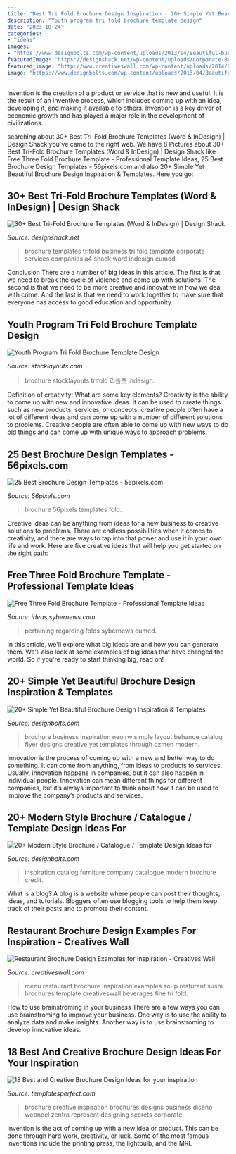```yaml
---
title: "Best Tri Fold Brochure Design Inspiration - 20+ Simple Yet Beautiful Brochure Design Inspiration &amp; Templates"
description: "Youth program tri fold brochure template design"
date: "2023-10-24"
categories:
- "ideas"
images:
- "https://www.designbolts.com/wp-content/uploads/2013/04/Beautiful-business-brochure-design-ideas-2.jpg"
featuredImage: "https://designshack.net/wp-content/uploads/Corporate-Business-Trifold-Brochure.jpg"
featured_image: "http://www.creativeswall.com/wp-content/uploads/2014/05/Resturant-Brochures-08.jpg"
image: "https://www.designbolts.com/wp-content/uploads/2013/04/Beautiful-business-brochure-design-ideas-2.jpg"
---
```



Invention is the creation of a product or service that is new and useful. It is the result of an inventive process, which includes coming up with an idea, developing it, and making it available to others. Invention is a key driver of economic growth and has played a major role in the development of civilizations.

	

		
searching about 30+ Best Tri-Fold Brochure Templates (Word &amp; InDesign) | Design Shack you've came to the right web. We have 8 Pictures about 30+ Best Tri-Fold Brochure Templates (Word &amp; InDesign) | Design Shack like Free Three Fold Brochure Template - Professional Template Ideas, 25 Best Brochure Design Templates - 56pixels.com and also 20+ Simple Yet Beautiful Brochure Design Inspiration &amp; Templates. Here you go:
		
    
## 30+ Best Tri-Fold Brochure Templates (Word &amp; InDesign) | Design Shack

<img loading=lazy src="https://designshack.net/wp-content/uploads/Corporate-Business-Trifold-Brochure.jpg" onerror="this.onerror=null;this.src='https://tse1.mm.bing.net/th?id=OIP.aF5uBQrZZ1Gr-ku0B00pMAHaE7&amp;pid=15.1';" alt="30+ Best Tri-Fold Brochure Templates (Word &amp; InDesign) | Design Shack">

_Source: designshack.net_

>brochure templates trifold business tri fold template corporate services companies a4 shack word indesign cumed. 

	

Conclusion
There are a number of big ideas in this article. The first is that we need to break the cycle of violence and come up with solutions. The second is that we need to be more creative and innovative in how we deal with crime. And the last is that we need to work together to make sure that everyone has access to good education and opportunity.

    
## Youth Program Tri Fold Brochure Template Design

<img loading=lazy src="https://www.stocklayouts.com/images/superviews/NP0022301-S.jpg" onerror="this.onerror=null;this.src='https://tse1.mm.bing.net/th?id=OIP.raGkR8tBNBzHLi5Ytb0I6AHaEl&amp;pid=15.1';" alt="Youth Program Tri Fold Brochure Template Design">

_Source: stocklayouts.com_

>brochure stocklayouts trifold 리플렛 indesign. 

	

Definition of creativity: What are some key elements?
Creativity is the ability to come up with new and innovative ideas. It can be used to create things such as new products, services, or concepts. creative people often have a lot of different ideas and can come up with a number of different solutions to problems. Creative people are often able to come up with new ways to do old things and can come up with unique ways to approach problems.

    
## 25 Best Brochure Design Templates - 56pixels.com

<img loading=lazy src="http://56pixels.com/wp-content/uploads/2013/01/25-best-brochure-design-templates/present-tri-fold-corporate-business-brochure.jpg" onerror="this.onerror=null;this.src='https://tse3.mm.bing.net/th?id=OIP.ebCPuqbSGsT9kpQMG1KlFQHaMa&amp;pid=15.1';" alt="25 Best Brochure Design Templates - 56pixels.com">

_Source: 56pixels.com_

>brochure 56pixels templates fold. 

	

Creative ideas can be anything from ideas for a new business to creative solutions to problems. There are endless possibilities when it comes to creativity, and there are ways to tap into that power and use it in your own life and work. Here are five creative ideas that will help you get started on the right path: 

    
## Free Three Fold Brochure Template - Professional Template Ideas

<img loading=lazy src="https://ideas.sybernews.com/wp-content/uploads/2020/03/professional-corporate-tri-fold-brochure-free-psd-template-pertaining-to-free-three-fold-brochure-template.jpg" onerror="this.onerror=null;this.src='https://tse4.mm.bing.net/th?id=OIP.KWQfJps56M0FTJz4lcCebAHaNV&amp;pid=15.1';" alt="Free Three Fold Brochure Template - Professional Template Ideas">

_Source: ideas.sybernews.com_

>pertaining regarding folds sybernews cumed. 

	

In this article, we'll explore what big ideas are and how you can generate them. We'll also look at some examples of big ideas that have changed the world. So if you're ready to start thinking big, read on!

    
## 20+ Simple Yet Beautiful Brochure Design Inspiration &amp; Templates

<img loading=lazy src="https://www.designbolts.com/wp-content/uploads/2013/04/Beautiful-business-brochure-design-ideas-2.jpg" onerror="this.onerror=null;this.src='https://tse3.mm.bing.net/th?id=OIP.9oqyIp5p0HUyNJWUPZotQAHaEs&amp;pid=15.1';" alt="20+ Simple Yet Beautiful Brochure Design Inspiration &amp; Templates">

_Source: designbolts.com_

>brochure business inspiration neo rw simple layout behance catalog flyer designs creative yet templates through ozmen modern. 

	

Innovation is the process of coming up with a new and better way to do something. It can come from anything, from ideas to products to services. Usually, innovation happens in companies, but it can also happen in individual people. Innovation can mean different things for different companies, but it’s always important to think about how it can be used to improve the company’s products and services.

    
## 20+ Modern Style Brochure / Catalogue / Template Design Ideas For

<img loading=lazy src="http://www.designbolts.com/wp-content/uploads/2016/09/Furniture-company-Catalog-Design-Inspiration-2.jpg" onerror="this.onerror=null;this.src='https://tse3.mm.bing.net/th?id=OIP.rdkD2nD5mc3uLr7BatJZ_wHaFt&amp;pid=15.1';" alt="20+ Modern Style Brochure / Catalogue / Template Design Ideas for">

_Source: designbolts.com_

>inspiration catalog furniture company catalogue modern brochure credit. 

	

What is a blog?
A blog is a website where people can post their thoughts, ideas, and tutorials. Bloggers often use blogging tools to help them keep track of their posts and to promote their content.

    
## Restaurant Brochure Design Examples For Inspiration - Creatives Wall

<img loading=lazy src="http://www.creativeswall.com/wp-content/uploads/2014/05/Resturant-Brochures-08.jpg" onerror="this.onerror=null;this.src='https://tse1.mm.bing.net/th?id=OIP.kilj0cihtxy249adGRlEZgHaKj&amp;pid=15.1';" alt="Restaurant Brochure Design Examples for Inspiration - Creatives Wall">

_Source: creativeswall.com_

>menu restaurant brochure inspiration examples soup resturant sushi brochures template creativeswall beverages fine tri fold. 

	

How to use brainstroming in your business
There are a few ways you can use brainstroming to improve your business. One way is to use the ability to analyze data and make insights. Another way is to use brainstroming to develop innovative ideas.

    
## 18 Best And Creative Brochure Design Ideas For Your Inspiration

<img loading=lazy src="http://www.templatesperfect.com/wp-content/uploads/2013/10/15-creative-brochure-design.jpg" onerror="this.onerror=null;this.src='https://tse4.mm.bing.net/th?id=OIP.Da4Ro9hre9PDPDHP6o4I6wHaP9&amp;pid=15.1';" alt="18 Best and Creative Brochure Design Ideas for your inspiration">

_Source: templatesperfect.com_

>brochure creative inspiration brochures designs business diseño webneel zentra represent designing secrets corporate. 

	

Invention is the act of coming up with a new idea or product. This can be done through hard work, creativity, or luck. Some of the most famous inventions include the printing press, the lightbulb, and the MRI.

